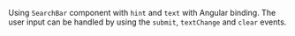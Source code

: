 Using `SearchBar` component with `hint` and `text` with Angular binding. The user input can be handled by using the `submit`, `textChange` and `clear` events.

<snippet id='basic-search-bar-html'/>
<snippet id='search-bar-submit-event-code'/>
